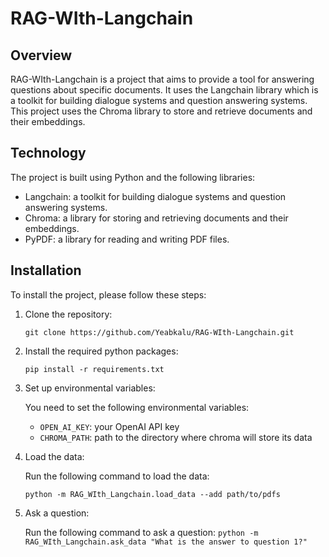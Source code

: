 # RAG-WIth-Langchain

## Overview

RAG-WIth-Langchain is a project that aims to provide a tool for answering questions about specific documents. It uses the Langchain library which is a toolkit for building dialogue systems and question answering systems. This project uses the Chroma library to store and retrieve documents and their embeddings.

## Technology

The project is built using Python and the following libraries:

- Langchain: a toolkit for building dialogue systems and question answering systems.
- Chroma: a library for storing and retrieving documents and their embeddings.
- PyPDF: a library for reading and writing PDF files.

## Installation

To install the project, please follow these steps:

1. Clone the repository:
   
   
    `git clone https://github.com/Yeabkalu/RAG-WIth-Langchain.git`

2. Install the required python packages:
    
    `pip install -r requirements.txt`

3. Set up environmental variables:

    You need to set the following environmental variables:

    - `OPEN_AI_KEY`: your OpenAI API key
    - `CHROMA_PATH`: path to the directory where chroma will store its data

4. Load the data:

    Run the following command to load the data:

    `python -m RAG_WIth_Langchain.load_data --add path/to/pdfs`

5. Ask a question:

    Run the following command to ask a question:
    `python -m RAG_WIth_Langchain.ask_data "What is the answer to question 1?"`
